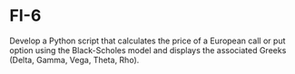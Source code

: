 # FI-6
Develop a Python script that calculates the price of a European call or put option using the Black-Scholes model and displays the associated Greeks (Delta, Gamma, Vega, Theta, Rho).
